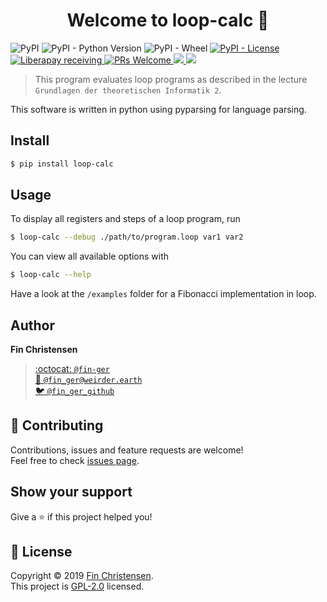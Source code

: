 <h1 align="center">Welcome to loop-calc 👋</h1>
<p>
  <img alt="PyPI" src="https://img.shields.io/pypi/v/loop-calc.svg">
  <img alt="PyPI - Python Version" src="https://img.shields.io/pypi/pyversions/loop-calc.svg">
  <img alt="PyPI - Wheel" src="https://img.shields.io/pypi/wheel/loop-calc.svg">
  <a href="https://github.com/fin-ger/loop-calc/blob/master/LICENSE">
    <img alt="PyPI - License" src="https://img.shields.io/pypi/l/loop-calc.svg">
  </a>
  <a href="https://liberapay.com/fin-ger">
    <img alt="Liberapay receiving" src="https://img.shields.io/liberapay/receives/fin-ger.svg">
  </a>
  <a href="http://makeapullrequest.com">
    <img alt="PRs Welcome" src="https://img.shields.io/badge/PRs-welcome-brightgreen.svg" target="_blank" />
  </a>
  <a href="http://spacemacs.org">
    <img src="https://cdn.rawgit.com/syl20bnr/spacemacs/442d025779da2f62fc86c2082703697714db6514/assets/spacemacs-badge.svg" />
  </a>
  <a href="https://offering.maintenance.rocks#https://github.com/fin-ger/loop-calc/blob/master/README.md#author"
     alt="Looking for Maintenance">
    <img src="https://maintenance.rocks/badge.svg">
  </a>
</p>

> This program evaluates loop programs as described in the lecture `Grundlagen der theoretischen Informatik 2`.

This software is written in python using pyparsing for language parsing.

## Install

```sh
$ pip install loop-calc
```

## Usage

To display all registers and steps of a loop program, run

```sh
$ loop-calc --debug ./path/to/program.loop var1 var2
```

You can view all available options with

```sh
$ loop-calc --help
```

Have a look at the `/examples` folder for a Fibonacci implementation in loop.

## Author

**Fin Christensen**

> [:octocat: `@fin-ger`](https://github.com/fin-ger)  
> [:elephant: `@fin_ger@weirder.earth`](https://weirder.earth/@fin_ger)  
> [:bird: `@fin_ger_github`](https://twitter.com/fin_ger_github)  

## 🤝 Contributing

Contributions, issues and feature requests are welcome!<br />Feel free to check [issues page](https://github.com/fin-ger/loop-calc/issues).

## Show your support

Give a ⭐️ if this project helped you!

## 📝 License

Copyright © 2019 [Fin Christensen](https://github.com/fin-ger).<br />
This project is [GPL-2.0](https://github.com/fin-ger/loop-calc/blob/master/LICENSE) licensed.
